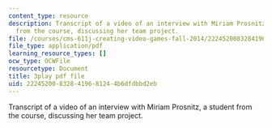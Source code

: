 ```yaml
---
content_type: resource
description: Transcript of a video of an interview with Miriam Prosnitz, a student
  from the course, discussing her team project.
file: /courses/cms-611j-creating-video-games-fall-2014/222452008328419681244b6dfdbbd2eb_-3ixsZ7fBUI.pdf
file_type: application/pdf
learning_resource_types: []
ocw_type: OCWFile
resourcetype: Document
title: 3play pdf file
uid: 22245200-8328-4196-8124-4b6dfdbbd2eb
---
```

Transcript of a video of an interview with Miriam Prosnitz, a student from the course, discussing her team project.